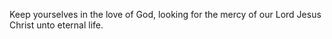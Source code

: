 Keep yourselves in the love of God, looking for the mercy of our Lord Jesus Christ unto eternal life.

